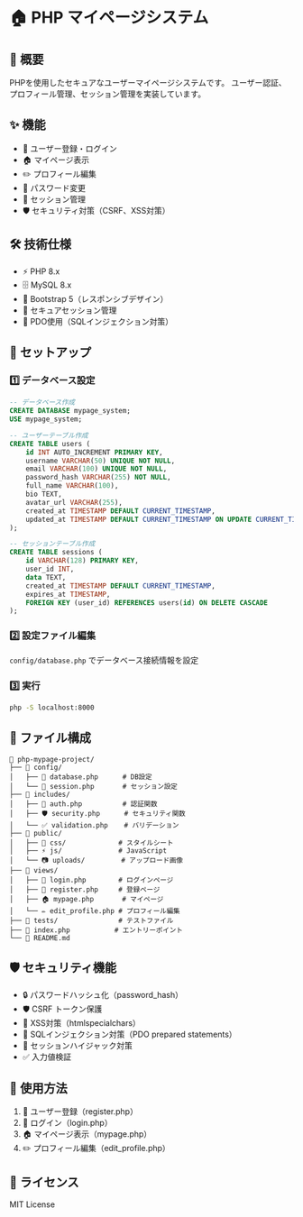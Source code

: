 # 🏠 PHP マイページシステム

## 🎯 概要
PHPを使用したセキュアなユーザーマイページシステムです。
ユーザー認証、プロフィール管理、セッション管理を実装しています。

## ✨ 機能
- 👤 ユーザー登録・ログイン
- 🏠 マイページ表示
- ✏️ プロフィール編集
- 🔑 パスワード変更
- 🔐 セッション管理
- 🛡️ セキュリティ対策（CSRF、XSS対策）

## 🛠️ 技術仕様
- ⚡ PHP 8.x
- 🗄️ MySQL 8.x
- 🎨 Bootstrap 5（レスポンシブデザイン）
- 🔐 セキュアセッション管理
- 💉 PDO使用（SQLインジェクション対策）

## 🚀 セットアップ

### 1️⃣ データベース設定
```sql
-- データベース作成
CREATE DATABASE mypage_system;
USE mypage_system;

-- ユーザーテーブル作成
CREATE TABLE users (
    id INT AUTO_INCREMENT PRIMARY KEY,
    username VARCHAR(50) UNIQUE NOT NULL,
    email VARCHAR(100) UNIQUE NOT NULL,
    password_hash VARCHAR(255) NOT NULL,
    full_name VARCHAR(100),
    bio TEXT,
    avatar_url VARCHAR(255),
    created_at TIMESTAMP DEFAULT CURRENT_TIMESTAMP,
    updated_at TIMESTAMP DEFAULT CURRENT_TIMESTAMP ON UPDATE CURRENT_TIMESTAMP
);

-- セッションテーブル作成
CREATE TABLE sessions (
    id VARCHAR(128) PRIMARY KEY,
    user_id INT,
    data TEXT,
    created_at TIMESTAMP DEFAULT CURRENT_TIMESTAMP,
    expires_at TIMESTAMP,
    FOREIGN KEY (user_id) REFERENCES users(id) ON DELETE CASCADE
);
```

### 2️⃣ 設定ファイル編集
`config/database.php` でデータベース接続情報を設定

### 3️⃣ 実行
```bash
php -S localhost:8000
```

## 📁 ファイル構成
```
📁 php-mypage-project/
├── 📁 config/
│   ├── 🔧 database.php      # DB設定
│   └── 🔧 session.php       # セッション設定
├── 📁 includes/
│   ├── 🔐 auth.php          # 認証関数
│   ├── 🛡️ security.php      # セキュリティ関数
│   └── ✅ validation.php    # バリデーション
├── 📁 public/
│   ├── 🎨 css/             # スタイルシート
│   ├── ⚡ js/              # JavaScript
│   └── 📷 uploads/         # アップロード画像
├── 📁 views/
│   ├── 🚪 login.php        # ログインページ
│   ├── 📝 register.php     # 登録ページ
│   ├── 🏠 mypage.php       # マイページ
│   └── ✏️ edit_profile.php # プロフィール編集
├── 📁 tests/               # テストファイル
├── 🚀 index.php           # エントリーポイント
└── 📖 README.md
```

## 🛡️ セキュリティ機能
- 🔒 パスワードハッシュ化（password_hash）
- 🛡️ CSRF トークン保護
- 🚫 XSS対策（htmlspecialchars）
- 💉 SQLインジェクション対策（PDO prepared statements）
- 🔐 セッションハイジャック対策
- ✅ 入力値検証

## 📖 使用方法
1. 📝 ユーザー登録（register.php）
2. 🚪 ログイン（login.php）
3. 🏠 マイページ表示（mypage.php）
4. ✏️ プロフィール編集（edit_profile.php）

## 📄 ライセンス
MIT License
